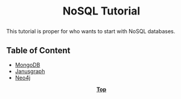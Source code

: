 # <p align="center">NoSQL Tutorial</p>

This tutorial is proper for who wants to start with NoSQL databases.

## Table of Content

* [MongoDB](mongodb)
* [Janusgraph](janusgraph)
* [Neo4j](neo4j)

**<p align="center"> [Top](#nosql-tutorial) </p>**